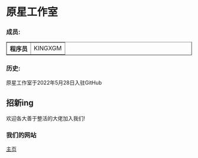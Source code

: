 <html>
  <body>
    <h1>原星工作室</h1>
    <h3>成员:</h3>
    <table border="1">
      <tr>
        <th>程序员</th>
        <td>KINGXGM</td>
      </tr>
    </table>
    <h3>历史:</h3>
    <p>原星工作室于2022年5月28日入驻GitHub</p>
    <h2>招新ing</h2>
    <p>欢迎各大善于整活的大佬加入我们!</p>
    <h3>我们的网站</h3>
    <a href="index.html">主页</a>
  </body>
</html>
